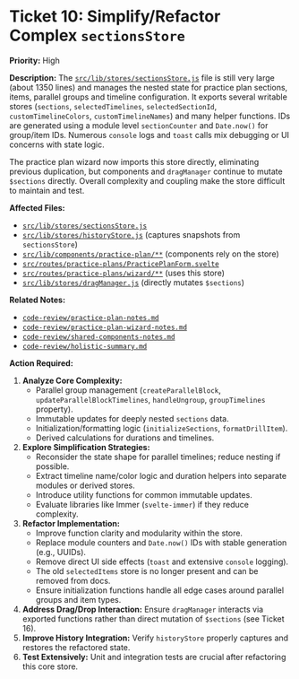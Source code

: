 # Ticket 10: Simplify/Refactor Complex `sectionsStore`

**Priority:** High

**Description:** The [`src/lib/stores/sectionsStore.js`](/src/lib/stores/sectionsStore.js) file is still very large (about 1350 lines) and manages the nested state for practice plan sections, items, parallel groups and timeline configuration. It exports several writable stores (`sections`, `selectedTimelines`, `selectedSectionId`, `customTimelineColors`, `customTimelineNames`) and many helper functions. IDs are generated using a module level `sectionCounter` and `Date.now()` for group/item IDs. Numerous `console` logs and `toast` calls mix debugging or UI concerns with state logic.

The practice plan wizard now imports this store directly, eliminating previous duplication, but components and `dragManager` continue to mutate `$sections` directly. Overall complexity and coupling make the store difficult to maintain and test.

**Affected Files:**

- [`src/lib/stores/sectionsStore.js`](src/lib/stores/sectionsStore.js)
- [`src/lib/stores/historyStore.js`](src/lib/stores/historyStore.js) (captures snapshots from `sectionsStore`)
- [`src/lib/components/practice-plan/**`](src/lib/components/practice-plan/) (components rely on the store)
- [`src/routes/practice-plans/PracticePlanForm.svelte`](src/routes/practice-plans/PracticePlanForm.svelte)
- [`src/routes/practice-plans/wizard/**`](src/routes/practice-plans/wizard/) (uses this store)
- [`src/lib/stores/dragManager.js`](src/lib/stores/dragManager.js) (directly mutates `$sections`)

**Related Notes:**

- [`code-review/practice-plan-notes.md`](code-review/practice-plan-notes.md)
- [`code-review/practice-plan-wizard-notes.md`](code-review/practice-plan-wizard-notes.md)
- [`code-review/shared-components-notes.md`](code-review/shared-components-notes.md)
- [`code-review/holistic-summary.md`](code-review/holistic-summary.md)

**Action Required:**

1. **Analyze Core Complexity:**
   - Parallel group management (`createParallelBlock`, `updateParallelBlockTimelines`, `handleUngroup`, `groupTimelines` property).
   - Immutable updates for deeply nested `sections` data.
   - Initialization/formatting logic (`initializeSections`, `formatDrillItem`).
   - Derived calculations for durations and timelines.
2. **Explore Simplification Strategies:**
   - Reconsider the state shape for parallel timelines; reduce nesting if possible.
   - Extract timeline name/color logic and duration helpers into separate modules or derived stores.
   - Introduce utility functions for common immutable updates.
   - Evaluate libraries like Immer (`svelte-immer`) if they reduce complexity.
3. **Refactor Implementation:**
   - Improve function clarity and modularity within the store.
   - Replace module counters and `Date.now()` IDs with stable generation (e.g., UUIDs).
   - Remove direct UI side effects (`toast` and extensive `console` logging).
   - The old `selectedItems` store is no longer present and can be removed from docs.
   - Ensure initialization functions handle all edge cases around parallel groups and item types.
4. **Address Drag/Drop Interaction:** Ensure `dragManager` interacts via exported functions rather than direct mutation of `$sections` (see Ticket 16).
5. **Improve History Integration:** Verify `historyStore` properly captures and restores the refactored state.
6. **Test Extensively:** Unit and integration tests are crucial after refactoring this core store.
